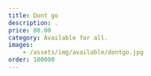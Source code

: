 ```yaml
---
title: Dont go
description: .
price: 80.00
category: Available for all.
images: 
    - /assets/img/available/dontgo.jpg
order: 100000
---
```

